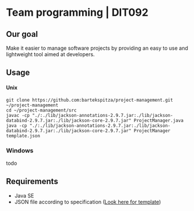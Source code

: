 # Team programming | DIT092

##  Our goal
Make it easier to manage software projects by providing an easy to use and lightweight tool aimed at developers.

## Usage
#### Unix
    git clone https://github.com:bartekspitza/project-management.git ~/project-management
    cd ~/project-management/src
    javac -cp "./:./lib/jackson-annotations-2.9.7.jar:./lib/jackson-databind-2.9.7.jar:./lib/jackson-core-2.9.7.jar" ProjectManager.java
    java -cp "./:./lib/jackson-annotations-2.9.7.jar:./lib/jackson-databind-2.9.7.jar:./lib/jackson-core-2.9.7.jar" ProjectManager template.json 
### Windows
todo
    

## Requirements
* Java SE
* JSON file according to specification ([Look here for template](https://github.com/bartekspitza/project-management/blob/master/template.json))
